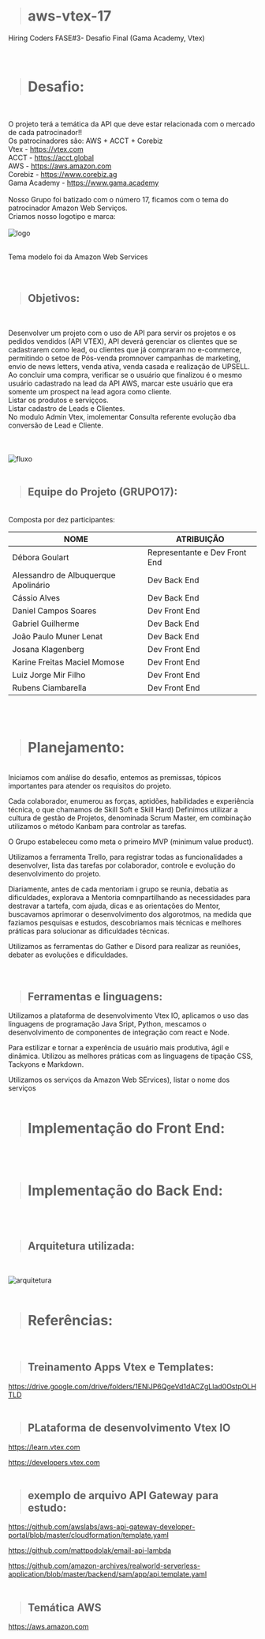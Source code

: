> # aws-vtex-17<br>
Hiring Coders FASE#3- Desafio Final (Gama Academy, Vtex)<br>
<br>
<br>

> # Desafio:
<br>

O projeto terá a temática da API que deve estar relacionada com o mercado de cada patrocinador!!<br>
Os patrocinadores são: AWS + ACCT + Corebiz<br>
Vtex - <https://vtex.com><br>
ACCT - <https://acct.global><br>
AWS - <https://aws.amazon.com><br>
Corebiz - <https://www.corebiz.ag><br>
Gama Academy - <https://www.gama.academy><br>
<br>
Nosso Grupo foi batizado com o número 17, ficamos com o tema do patrocinador Amazon Web Serviços.<br>
Criamos nosso logotipo e marca:<br>
<br>
![logo](frontend/assets/logogrupo17.png)
<br>
<br>

Tema modelo foi da Amazon Web Services<br>
<br>
<br>

>## Objetivos:
<br>

Desenvolver um projeto com o uso de API para servir os projetos e os pedidos vendidos (API VTEX), API deverá gerenciar os clientes que se cadastrarem como lead, ou clientes que já compraram no e-commerce, permitindo o setoe de Pós-venda promnover campanhas de marketing, envio de news letters, venda ativa, venda casada e realização de UPSELL.<br>
Ao concluir uma compra, verificar se o usuário que finalizou é o mesmo usuário cadastrado na lead da API AWS, marcar este usuário que era somente um prospect na lead agora como cliente.<br>
Listar os produtos e serviçços.<br>
Listar cadastro de Leads e Clientes.<br>
No modulo Admin Vtex, imolementar Consulta referente evolução dba conversão de Lead e Cliente.<br>
<br>
<br>
<br>
![fluxo](frontend/assets/fluxointegracao.png)
<br>
<br>


>## Equipe do Projeto (GRUPO17):<br>
<br>
Composta por dez participantes:<br>

| NOME                                 | ATRIBUIÇÃO                    |
|--------------------------------------|-------------------------------|
| Débora Goulart                       | Representante e Dev Front End |
| Alessandro de Albuquerque Apolinário | Dev Back End                  |
| Cássio Alves                         | Dev Back End                  |
| Daniel Campos Soares                 | Dev Front End                 |
| Gabriel Guilherme                    | Dev Back End                  |
| João Paulo Muner Lenat               | Dev Back End                  |
| Josana Klagenberg                    | Dev Front End                 |
| Karine Freitas Maciel Momose         | Dev Front End                 |
| Luiz Jorge Mir Filho                 | Dev Front End                 |
| Rubens Ciambarella                   | Dev Front End                 |

<br>
<br>

># Planejamento:
<br>
Iniciamos com análise do desafio, entemos as premissas, tópicos importantes para atender os requisitos do projeto.

Cada colaborador, enumerou as forças, aptidões, habilidades e experiência técnica, o que chamamos de Skill Soft e Skill Hard)
Definimos utilizar a cultura de gestão de Projetos, denominada Scrum Master, em combinação utilizamos o método Kanbam para controlar as tarefas.

O Grupo estabeleceu como meta o primeiro MVP (minimum value product).

Utilizamos a ferramenta Trello, para registrar todas as funcionalidades a desenvolver, lista das tarefas por colaborador, controle e evolução do desenvolvimento do projeto.

Diariamente, antes de cada mentoriam i grupo se reunia, debatia as dificuldades, explorava a Mentoria comnpartilhando as necessidades para destravar a tartefa, com ajuda, dicas e as orientações do Mentor, buscavamos aprimorar o desenvolvimento dos algorotmos, na medida que faziamos pesquisas e estudos, descobriamos mais técnicas e melhores práticas para solucionar as dificuldades técnicas.

Utilizamos as ferramentas do Gather e Disord para realizar as reuniões, debater as evoluções e dificuldades.   
<br>
<br>

>## Ferramentas e linguagens:

Utilizamos a plataforma de desenvolvimento Vtex IO, aplicamos o uso das linguagens de programação Java Sript, Python, mescamos o desenvolvimento de componentes de integração com react e Node.

Para estilizar e tornar a experência de usuário mais produtiva, ágil e dinâmica. Utilizou as melhores práticas com as linguagens de tipação CSS, Tackyons e Markdown.

Utilizamos os serviços da Amazon Web SErvices), 
 listar o nome dos serviços
<br>
<br>

># Implementação do Front End:

<br>
<br>

># Implementação do Back End: 
<br>
<br>

>## Arquitetura utilizada:
<br>

![arquitetura](frontend/assets/arquitetura.png)
<br>
<br>

># Referências:
<br>

>## Treinamento Apps Vtex e Templates:

<https://drive.google.com/drive/folders/1ENlJP6QgeVd1dACZgLlad0OstpOLHTLD>
<br>
<br>

>## PLataforma de desenvolvimento Vtex IO

<https://learn.vtex.com>

<https://developers.vtex.com>
<br>
<br>

>## exemplo de arquivo API Gateway para estudo:

<https://github.com/awslabs/aws-api-gateway-developer-portal/blob/master/cloudformation/template.yaml>

<https://github.com/mattpodolak/email-api-lambda>

<https://github.com/amazon-archives/realworld-serverless-application/blob/master/backend/sam/app/api.template.yaml>
<br>
<br>

>## Temática AWS
<https://aws.amazon.com>

